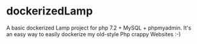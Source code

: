 # dockerizedLamp
A basic dockerized Lamp project for php 7.2 + MySQL + phpmyadmin. It's an easy way to easily dockerize my old-style Php crappy Websites :-)
